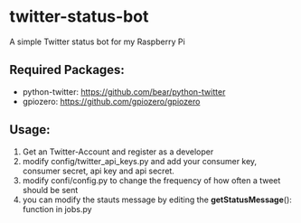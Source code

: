 # twitter-status-bot
A simple Twitter status bot for my Raspberry Pi

## Required Packages:
- python-twitter: https://github.com/bear/python-twitter
- gpiozero: https://github.com/gpiozero/gpiozero

## Usage:
1. Get an Twitter-Account and register as a developer
2. modify config/twitter_api_keys.py and add your consumer key, consumer secret, api key and api secret.
3. modify confi/config.py to change the frequency of how often a tweet should be sent
4. you can modify the stauts message by editing the __getStatusMessage__(): function in jobs.py
